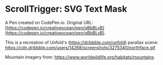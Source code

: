 # ScrollTrigger: SVG Text Mask

A Pen created on CodePen.io. Original URL: [https://codepen.io/creativeocean/pen/qBbBLyB](https://codepen.io/creativeocean/pen/qBbBLyB).

This is a recreation of Unfold's (https://dribbble.com/unfold) parallax scene: https://cdn.dribbble.com/users/14268/screenshots/3275340/northface.gif

Mountain imagery from: https://www.worldwildlife.org/habitats/mountains
